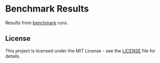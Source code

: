 # Benchmark Results

Results from [benchmark](https://github.com/spegel-org/benchmark) runs.

## License

This project is licensed under the MIT License - see the [LICENSE](LICENSE) file for details.
